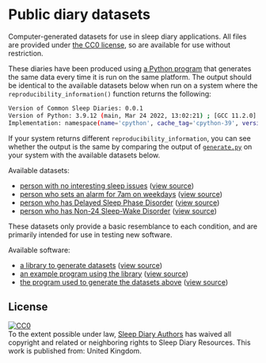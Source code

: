 # Public diary datasets

Computer-generated datasets for use in sleep diary applications.  All files are provided under [the CC0 license](https://creativecommons.org/share-your-work/public-domain/cc0/), so are available for use without restriction.

These diaries have been produced using [a Python program](generate.py) that generates the same data every time it is run on the same platform.  The output should be identical to the available datasets below when run on a system where the `reproducibility_information()` function returns the following:

```bash
Version of Common Sleep Diaries: 0.0.1
Version of Python: 3.9.12 (main, Mar 24 2022, 13:02:21) ; [GCC 11.2.0]
Implementation: namespace(name='cpython', cache_tag='cpython-39', version=sys.version_info(major=3, minor=9, micro=12, releaselevel='final', serial=0), hexversion=50924784, _multiarch='x86_64-linux-gnu')
```

If your system returns different `reproducibility_information`, you can see whether the output is the same by comparing the output of [`generate.py`](generate.py) on your system with the available datasets below.

Available datasets:

- [person with no interesting sleep issues](simple.csv) ([view source](https://github.com/sleepdiary/resources/blob/main/common_sleep_diaries/simple.csv))
- [person who sets an alarm for 7am on weekdays](weekday_alarm.csv) ([view source](https://github.com/sleepdiary/resources/blob/main/common_sleep_diaries/weekday_alarm.csv))
- [person who has Delayed Sleep Phase Disorder](dspd.csv) ([view source](https://github.com/sleepdiary/resources/blob/main/common_sleep_diaries/dspd.csv))
- [person who has Non-24 Sleep-Wake Disorder](non24.csv) ([view source](https://github.com/sleepdiary/resources/blob/main/common_sleep_diaries/non24.csv))

These datasets only provide a basic resemblance to each condition, and are primarily intended for use in testing new software.

Available software:

- [a library to generate datasets](common_sleep_diaries.py) ([view source](https://github.com/sleepdiary/resources/blob/main/common_sleep_diaries/common_sleep_diaries.py))
- [an example program using the library](example.py) ([view source](https://github.com/sleepdiary/resources/blob/main/common_sleep_diaries/example.py))
- [the program used to generate the datasets above](generate.py) ([view source](https://github.com/sleepdiary/resources/blob/main/common_sleep_diaries/generate.py))

## License

<p xmlns:dct="http://purl.org/dc/terms/" xmlns:vcard="http://www.w3.org/2001/vcard-rdf/3.0#">
  <a rel="license"
     href="http://creativecommons.org/publicdomain/zero/1.0/">
    <img src="http://i.creativecommons.org/p/zero/1.0/88x31.png" style="border-style: none;" alt="CC0" />
  </a>
  <br />
  To the extent possible under law,
  <a rel="dct:publisher"
     href="https://sleepdiary.github.io/resources/">
    <span property="dct:title">Sleep Diary Authors</span></a>
  has waived all copyright and related or neighboring rights to
  <span property="dct:title">Sleep Diary Resources</span>.
This work is published from:
<span property="vcard:Country" datatype="dct:ISO3166"
      content="GB" about="https://sleepdiary.github.io/resources/">
  United Kingdom</span>.
</p>